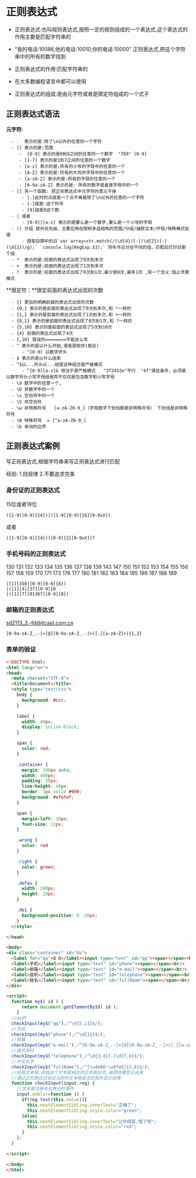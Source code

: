 # 正则表达式

- 正则表达式:也叫规则表达式,按照一定的规则组成的一个表达式,这个表达式的作用主要是匹配字符串的

- "我的电话:10086,他的电话:10010,你的电话:10000" 正则表达式,把这个字符串中的所有的数字找到

- 正则表达式的作用:匹配字符串的

- 在大多数编程语言中都可以使用

- 正则表达式的组成:是由元字符或者是限定符组成的一个式子

## 正则表达式语法

**元字符:**

      - .  表示的是:除了\n以外的任意的一个字符 
      - [] 表示的是:范围
         -  [0-9] 表示的是0到9之间的任意的一个数字  "789" [0-9]
         - [1-7] 表示的是1到7之间的任意的一个数字
         - [a-z] 表示的是:所有的小写的字母中的任意的一个
         - [A-Z] 表示的是:所有的大写的字母中的任意的一个
         - [a-zA-Z] 表示的是:所有的字母的任意的一个
         - [0-9a-zA-Z] 表示的是: 所有的数字或者是字母中的一个
      - [] 另一个函数: 把正则表达式中元字符的意义干掉 
          - [.]此时的点就是一个点不再是除了\n以外的任意的一个字符
          - [-]就是-这个符号
          - [9]就是9这个数
      - | 或者
          - [0-9]|[a-z] 表示的是要么是一个数字,要么是一个小写的字母
      - () 分组 提升优先级，主要应用在限制多选结构的范围/分组/捕获文本/环视/特殊模式处理
          - 提取日期中的日`var array=str.match(/(\d{4})[-](\d{2})[-](\d{2})/g);` `console.log(RegExp.$3);` 将年月日分在不同的组，匹配后打印日那个组
      - *  表示的是:前面的表达式出现了0次到多次
      - +  表示的是:前面的表达式出现了1次到多次
      - ?  表示的是:前面的表达式出现了0次到1次,最少是0次,最多1次 ,另一个含义:阻止贪婪模式

**限定符：**限定前面的表达式出现的次数

      - {} 更加的明确前面的表达式出现的次数
      - {0,} 表示的是前面的表达式出现了0次到多次,和 *一样的
      - {1,} 表示的是前面的表达式出现了1次到多次,和 +一样的
      - {0,1} 表示的是前面的表达式出现了0次到1次,和 ?一样的
      - {5,10} 表示的是前面的表达式出现了5次到10次 
      - {4} 前面的表达式出现了4次
      - {,10} 错误的========不能这么写
      - ^ 表示的是以什么开始,或者是取非(取反)
          - ^[0-9] 以数字开头 
      - $ 表示的是以什么结束
      - ^$以...开头以...结尾这种组合是严格模式
          - ^[0-9][a-z]& 相当于是严格模式   "3f2432e"不行  "4f"满足条件，必须是以数字开头小写字母结尾而不仅仅是包含数字和小写字母 
      - \d 数字中的任意一个,
      - \D 非数字中的一个
      - \s 空白符中的一个
      - \S 非空白符
      - \w 非特殊符号   [a-zA-Z0-9_]（字母数字下划线都是非特殊符号） 下划线是非特殊符号
      - \W 特殊符号  = [^a-zA-Z0-9_]
      - \b 单词的边界

## 正则表达式案例

写正则表达式,根据字符串来写正则表达式进行匹配

经验: 1.找规律 2.不要追求完美

### 身份证的正则表达式

15位或者18位

```RegExp
([1-9][0-9]{14})|([1-9][0-9]{16}[0-9xX])
```

或者

```RegExp
([1-9][0-9]{14})([0-9]{2}[0-9xX])?
```
### 手机号码的正则表达式

 130 131 132 133 134 135 136 137 138 139
 143 147
 150 151 152 153 154 155 156 157 158 159
 170 171 173 176 177
 180 181 182 183 184 185 186 187 188 189

 ```
 ([1][358][0-9][0-9]{8})
 |([1][4][37][0-9]{8
 |([1][7][01367][0-9]{8})
```

### 邮箱的正则表达式

sd2113_3.-fd@itcast.com.cn

```
[0-9a-zA-Z_.-]+[@][0-9a-zA-Z_.-]+([.][a-zA-Z]+){1,2}
```

### 表单的验证

```html
<!DOCTYPE html>
<html lang="en">
<head>
  <meta charset="UTF-8">
  <title>Document</title>
  <style type="text/css">
    body {
      background: #ccc;
    }

    label {
      width: 40px;
      display: inline-block;
    }

    span {
      color: red;
    }

    .container {
      margin: 100px auto;
      width: 400px;
      padding: 50px;
      line-height: 40px;
      border: 1px solid #999;
      background: #efefef;
    }

    span {
      margin-left: 30px;
      font-size: 12px;
    }

    .wrong {
      color: red
    }

    .right {
      color: green;
    }

    .defau {
      width: 200px;
      height: 20px;
    }

    .de1 {
      background-position: 0 -20px;
    }
  </style>

</head>

<body>
<div class="container" id="dv">
  <label for="qq">Q Q</label><input type="text" id="qq"><span></span><br/>
  <label>手机</label><input type="text" id="phone"><span></span><br/>
  <label>邮箱</label><input type="text" id="e-mail"><span></span><br/>
  <label>座机</label><input type="text" id="telephone"><span></span><br/>
  <label>姓名</label><input type="text" id="fullName"><span></span><br/>
</div>

<script>
  function my$( id ) {
      return document.getElementById( id );
    }
  //qq的
  checkInput(my$("qq"),/^\d{5,11}$/);
  //手机
  checkInput(my$("phone"),/^\d{11}$/);
  //邮箱
  checkInput(my$("e-mail"),/^[0-9a-zA-Z_.-]+[@][0-9a-zA-Z_.-]+([.][a-zA-Z]+){1,2}$/);
  //座机号码
  checkInput(my$("telephone"),/^\d{3,4}[-]\d{7,8}$/);
  //中文名字
  checkInput(my$("fullName"),/^[\u4e00-\u9fa5]{2,6}$/);
  //给我文本框,给我这个文本框相应的正则表达式,我把结果显示出来
  //通过正则表达式验证当前的文本框是否匹配并显示结果
  function checkInput(input,reg) {
    //文本框注册失去焦点的事件
    input.onblur=function () {
      if(reg.test(this.value)){
        this.nextElementSibling.innerText="正确了";
        this.nextElementSibling.style.color="green";
      }else{
        this.nextElementSibling.innerText="让你得瑟,错了吧";
        this.nextElementSibling.style.color="red";
      }
    };
  }

</script>

</body>
</html>
```